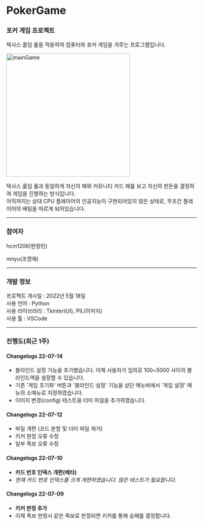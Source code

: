 # PokerGame
### 포커 게임 프로젝트

텍사스 홀덤 룰을 적용하여 컴퓨터와 포커 게임을 겨루는 프로그램입니다.

<img width="327" alt="mainGame" src="https://user-images.githubusercontent.com/96714275/177181016-4e9d36ae-334c-454d-9d1e-676b59cd7707.PNG">


텍사스 홀덤 룰과 동일하게 자신의 패와 커뮤니티 카드 패를 보고 자신의 판돈을 결정하여 게임을 진행하는 방식입니다. \
아직까지는 상대 CPU 플레이어의 인공지능이 구현되어있지 않은 상태로, 무조건 플레이어의 배팅을 따르게 되어있습니다.


*****

### 참여자
hcm1206(현창민)

mnyu(조영재)

*****
### 개발 정보
프로젝트 개시일 : 2022년 5월 18일\
사용 언어 : Python\
사용 라이브러리 : Tkinter(UI), PIL(이미지)\
사용 툴 : VSCode

*****

### 진행도(최근 1주)

#### Changelogs 22-07-14
- 블라인드 설정 기능을 추가했습니다. 이제 사용자가 임의로 100~5000 사이의 블라인드액을 설정할 수 있습니다.
- 기존 '게임 초기화' 버튼과 '블라인드 설정' 기능을 상단 메뉴바에서 '게임 설정' 메뉴의 소메뉴로 지정하였습니다.
- 이미지 변경(config) 테스트용 더미 파일을 추가하였습니다.

#### Changelogs 22-07-12
- 파일 개편 (코드 분할 및 더미 파일 제거)
- 키커 판정 오류 수정
- 일부 족보 오류 수정

#### Changelogs 22-07-10
- **카드 번호 인덱스 개편(베타)**
- *현재 카드 번호 인덱스를 크게 개편하였습니다. 많은 테스트가 필요합니다.*

#### Changelogs 22-07-09
- **키커 판정 추가**
- 이제 족보 판정시 같은 족보로 판정되면 키커를 통해 승패를 결정합니다.
